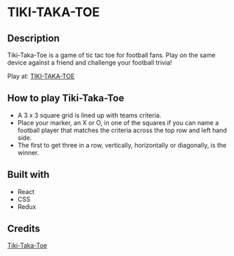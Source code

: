 # TIKI-TAKA-TOE

## Description

Tiki-Taka-Toe is a game of tic tac toe for football fans. Play on the same device against a friend and challenge your football trivia!

Play at: [TIKI-TAKA-TOE](https://tiki-taka-toe.vercel.app/)

## How to play Tiki-Taka-Toe

- A 3 x 3 square grid is lined up with teams criteria.
- Place your marker, an X or O, in one of the squares if you can name a football player that matches the criteria across the top row and left hand side.
- The first to get three in a row, vertically, horizontally or diagonally, is the winner.
  
## Built with

- React
- CSS
- Redux 

## Credits

[Tiki-Taka-Toe](https://playfootball.games/footy-tic-tac-toe)
